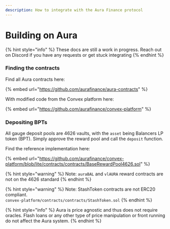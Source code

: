 ```yaml
---
description: How to integrate with the Aura Finance protocol
---
```


# Building on Aura

{% hint style="info" %}
These docs are still a work in progress. Reach out on Discord if you have any requests or get stuck integrating
{% endhint %}

### Finding the contracts

Find all Aura contracts here:

{% embed url="https://github.com/aurafinance/aura-contracts" %}

With modified code from the Convex platform here:

{% embed url="https://github.com/aurafinance/convex-platform" %}

### Depositing BPTs

All gauge deposit pools are 4626 vaults, with the `asset` being Balancers LP token (BPT). Simply approve the reward pool and call the `deposit` function.

Find the reference implementation here:

{% embed url="https://github.com/aurafinance/convex-platform/blob/lite/contracts/contracts/BaseRewardPool4626.sol" %}

{% hint style="warning" %}
Note: `auraBAL` and `vlAURA` reward contracts are not on the 4626 standard&#x20;
{% endhint %}

{% hint style="warning" %}
Note: StashToken contracts are not ERC20 compliant.\
`convex-platform/contracts/contracts/StashToken.sol`
{% endhint %}

{% hint style="info" %}
Aura is price agnostic and thus does not require oracles.  Flash loans or any other type of price manipulation or front running do not affect the Aura system.
{% endhint %}
